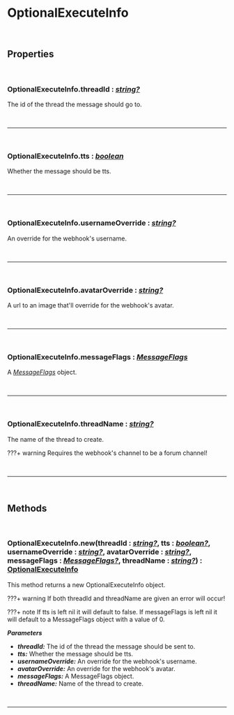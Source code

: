 # OptionalExecuteInfo

<br />

## Properties

<br />

### **OptionalExecuteInfo.threadId :** [*string?*](https://create.roblox.com/docs/scripting/luau/strings)
The id of the thread the message should go to.

<br />

---

<br />

### **OptionalExecuteInfo.tts :** [*boolean*](https://create.roblox.com/docs/scripting/luau/strings)
Whether the message should be tts.

<br />

---

<br />

### **OptionalExecuteInfo.usernameOverride :** [*string?*](https://create.roblox.com/docs/scripting/luau/strings)
An override for the webhook's username.

<br />

---

<br />

### **OptionalExecuteInfo.avatarOverride :** [*string?*](https://create.roblox.com/docs/scripting/luau/strings)
A url to an image that'll override for the webhook's avatar.

<br />

---

<br />

### **OptionalExecuteInfo.messageFlags :** [*MessageFlags*](MessageFlags.md)
A [*MessageFlags*](MessageFlags.md) object.

<br />

---

<br />

### **OptionalExecuteInfo.threadName :** [*string?*](https://create.roblox.com/docs/scripting/luau/strings)
The name of the thread to create.

???+ warning
    Requires the webhook's channel to be a forum channel!

<br />

---

<br />

## Methods

<br />

### **OptionalExecuteInfo.new**(threadId **:** [*string?*](https://create.roblox.com/docs/scripting/luau/strings), tts **:** [*boolean?*](https://create.roblox.com/docs/scripting/luau/booleans), usernameOverride **:** [*string?*](https://create.roblox.com/docs/scripting/luau/strings), avatarOverride **:** [*string?*](https://create.roblox.com/docs/scripting/luau/strings), messageFlags **:** [*MessageFlags?*](MessageFlags.md), threadName **:** [*string?*](https://create.roblox.com/docs/scripting/luau/strings)) **:** [OptionalExecuteInfo](/docs/OptionalExecuteInfo.md)
This method returns a new OptionalExecuteInfo object.

???+ warning
    If both threadId and threadName are given an error will occur!

???+ note
    If tts is left nil it will default to false. If messageFlags is left nil it will default to a MessageFlags object with a value of 0.

***Parameters***

- ***threadId:*** The id of the thread the message should be sent to.
- ***tts:*** Whether the message should be tts.
- ***usernameOverride:*** An override for the webhook's username.
- ***avatarOverride:*** An override for the webhook's avatar.
- ***messageFlags:*** A MessageFlags object.
- ***threadName:*** Name of the thread to create.

<br />

---

<br />
